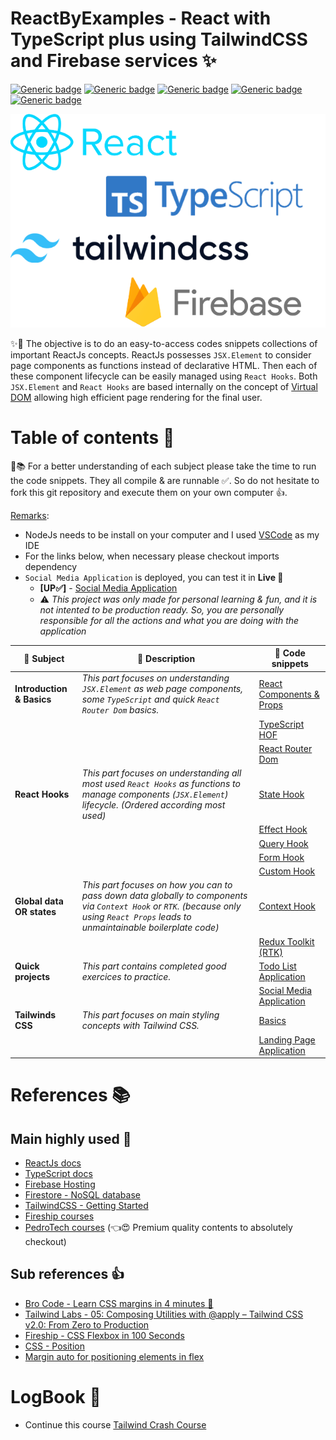 # ReactByExamples - React with TypeScript plus using TailwindCSS and Firebase services ✨

[![Generic badge](https://img.shields.io/badge/ReactJs-18.2-darkblue.svg?style=plastic)](https://reactjs.org/)
[![Generic badge](https://img.shields.io/badge/TypeScript-4.8-blue.svg?style=plastic)](https://www.typescriptlang.org/)
[![Generic badge](https://img.shields.io/badge/TailwindCSS-3.2-lightblue.svg?style=plastic)](https://tailwindcss.com/)
[![Generic badge](https://img.shields.io/badge/Firebase-9.14-yellow.svg?style=plastic)](https://www.npmjs.com/package/firebase)
[![Generic badge](https://img.shields.io/badge/NodeJs-16.18-darkgreen.svg?style=plastic)](https://nodejs.org/en/)

<p align="center">
  <img src="docs/front-img.png" />
</p>

✨👾 The objective is to do an easy-to-access codes snippets collections of important ReactJs concepts. ReactJs possesses `JSX.Element` to consider page components as functions instead of declarative HTML. Then each of these component lifecycle can be easily managed using `React Hooks`. Both `JSX.Element` and `React Hooks` are based internally on the concept of [Virtual DOM](https://reactjs.org/docs/faq-internals.html) allowing high efficient page rendering for the final user.

# Table of contents 📃

🔎📚 For a better understanding of each subject please take the time to run the code snippets.
They all compile & are runnable ✅.
So do not hesitate to fork this git repository and execute them on your own computer 👍.

<ins>Remarks</ins>:

- NodeJs needs to be install on your computer and I used [VSCode](https://code.visualstudio.com/) as my IDE
- For the links below, when necessary please checkout imports dependency
- `Social Media Application` is deployed, you can test it in **Live 🔴**
  - **\[UP✅\]** - [Social Media Application](https://reactbyexamples-87316.web.app/)
  - ⚠️ _This project was only made for personal learning & fun, and it is not intented to be production ready. So, you are personally responsible for all the actions and what you are doing with the application_

| 🔎 Subject                | 📃 Description                                                                                                                                                                       | 👾 Code snippets                                                |
| ------------------------- | ------------------------------------------------------------------------------------------------------------------------------------------------------------------------------------ | --------------------------------------------------------------- |
| **Introduction & Basics** | _This part focuses on understanding `JSX.Element` as web page components, some `TypeScript` and quick `React Router Dom` basics._                                                    | [React Components & Props](src/_0_components/App.tsx)           |
|                           |                                                                                                                                                                                      | [TypeScript HOF](src/_1_hofarray_css/App.tsx)                   |
|                           |                                                                                                                                                                                      | [React Router Dom](src/_5_router/App.tsx)                       |
| **React Hooks**           | _This part focuses on understanding all most used `React Hooks` as functions to manage components (`JSX.Element`) lifecycle. (Ordered according most used)_                          | [State Hook](src/_2_statehook/App.tsx)                          |
|                           |                                                                                                                                                                                      | [Effect Hook](src/_4_effecthook_fetchapi/App.tsx)               |
|                           |                                                                                                                                                                                      | [Query Hook](src/_7_queryhook/App.tsx)                          |
|                           |                                                                                                                                                                                      | [Form Hook](src/_8_formhook/App.tsx)                            |
|                           |                                                                                                                                                                                      | [Custom Hook](src/_9_customhook/App.tsx)                        |
| **Global data OR states** | _This part focuses on how you can to pass down data globally to components via `Context Hook` or `RTK`. (because only using `React Props` leads to unmaintainable boilerplate code)_ | [Context Hook](src/_6_contexthook/App.tsx)                      |
|                           |                                                                                                                                                                                      | [Redux Toolkit (RTK)](src/_10_reduxtoolkit/App.tsx)             |
| **Quick projects**        | _This part contains completed good exercices to practice._                                                                                                                           | [Todo List Application](src/_3_todolistapp/App.tsx)             |
|                           |                                                                                                                                                                                      | [Social Media Application](src/_11_e2ecrudapp/App.tsx)          |
| **Tailwinds CSS**         | _This part focuses on main styling concepts with Tailwind CSS._                                                                                                                      | [Basics](src/_12_tailwindcss_basics/App.tsx)                    |
|                           |                                                                                                                                                                                      | [Landing Page Application](src/_13_tailwindcss_ldgpage/App.tsx) |

# References 📚

## Main highly used 🤩

- [ReactJs docs](https://reactjs.org/docs/getting-started.html)
- [TypeScript docs](https://www.typescriptlang.org/docs/)
- [Firebase Hosting](https://firebase.google.com/docs/hosting)
- [Firestore - NoSQL database](https://firebase.google.com/docs/firestore)
- [TailwindCSS - Getting Started](https://tailwindcss.com/docs/installation)
- [Fireship courses](https://www.youtube.com/@Fireship)
- [PedroTech courses](https://www.youtube.com/@PedroTechnologies/featured) (👈😍 Premium quality contents to absolutely checkout)

## Sub references 👍

- [Bro Code - Learn CSS margins in 4 minutes 📏](https://youtu.be/2ZlVV0MM1a0)
- [Tailwind Labs - 05: Composing Utilities with @apply – Tailwind CSS v2.0: From Zero to Production](https://youtu.be/TrftauE2Vyk)
- [Fireship - CSS Flexbox in 100 Seconds](https://www.youtube.com/watch?v=K74l26pE4YA)
- [CSS - Position](https://developer.mozilla.org/en-US/docs/Web/CSS/position)
- [Margin auto for positioning elements in flex](https://stackoverflow.com/questions/33924655/position-last-flex-item-at-the-end-of-container)

# LogBook 🚧

- Continue this course [Tailwind Crash Course](https://youtu.be/dFgzHOX84xQ?t=672)

